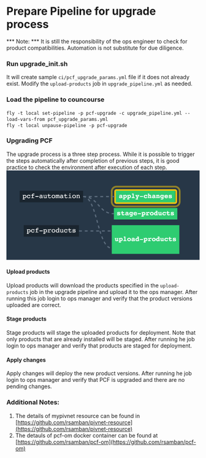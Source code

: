 # Prepare Pipeline for upgrade process
*** Note: *** It is still the responsibility of the ops engineer to check for product compatibilities. Automation is not substitute for due diligence.  

### Run upgrade_init.sh
It will create sample `ci/pcf_upgrade_params.yml` file if it does not already exist. Modify the `upload-products` job in `upgrade_pipeline.yml` as needed.

### Load the pipeline to councourse
```
fly -t local set-pipeline -p pcf-upgrade -c upgrade_pipeline.yml --load-vars-from pcf_upgrade_params.yml
fly -t local unpause-pipeline -p pcf-upgrade
```
### Upgrading PCF
The upgrade process is a three step process. While it is possible to trigger the steps automatically after completion of previous steps, it is good practice to check the environment after execution of each step.  
![ci/sample/pipeline_image.png](ci/sample/pipeline_image.png)
#### Upload products
Upload products will download the products specified in the `upload-products` job in the upgrade pipeline and upload it to the ops manager. After running this job login to ops manager and verify that the product versions uploaded are correct.
#### Stage products
Stage products will stage the uploaded products for deployment. Note that only products that are already installed will be staged. After running he job login to ops manager and verify that products are staged for deployment.
#### Apply changes
Apply changes will deploy the new product versions. After running he job login to ops manager and verify that PCF is upgraded and there are no pending changes.

### Additional Notes:
1. The details of mypivnet resource can be found in [https://github.com/rsamban/pivnet-resource](https://github.com/rsamban/pivnet-resource)
2. The detauls of pcf-om docker container can be found at [https://github.com/rsamban/pcf-om](https://github.com/rsamban/pcf-om)